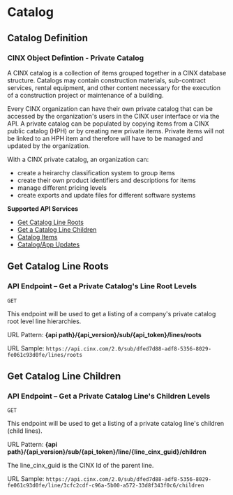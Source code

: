 # Catalog

## Catalog Definition
### CINX Object Defintion - Private Catalog

A CINX catalog is a collection of items grouped together in a CINX database structure. Catalogs may contain
construction materials, sub-contract services, rental equipment, and other content necessary for the
execution of a construction project or maintenance of a building.

Every CINX organization can have their own private catalog that can be accessed by the organization's users in the CINX user interface or via the API. A private catalog can be populated by copying items from a CINX public catalog (HPH) or by creating new private items. Private items will not be linked to an HPH item and therefore will have to be managed and updated by the organization.

With a CINX private catalog, an organization can:
  - create a heirarchy classification system to group items
  - create their own product identifiers and descriptions for items
  - manage different pricing levels
  - create exports and update files for different software systems

**Supported API Services**

  - [Get Catalog Line Roots](#get-item-hph-code)
  - [Get a Catalog Line Children](#get-item-org-id)
  - [Catalog Items](#catalog-item)
  - [Catalog/App Updates](#catalog/app-updates)


## Get Catalog Line Roots
### API Endpoint – Get a Private Catalog's Line Root Levels

`GET`

This endpoint will be used to get a listing of a company's private catalog root level line hierarchies.

URL Pattern: **{api path}/{api_version}/sub/{api_token}/lines/roots**

URL Sample: `https://api.cinx.com/2.0/sub/dfed7d88-adf8-5356-8029-fe061c93d0fe/lines/roots`

## Get Catalog Line Children
### API Endpoint – Get a Private Catalog Line's Children Levels

`GET`

This endpoint will be used to get a listing of a private catalog line's children (child lines).

URL Pattern: **{api path}/{api_version}/sub/{api_token}/line/{line_cinx_guid}/children**

The line_cinx_guid is the CINX Id of the parent line.

URL Sample: `https://api.cinx.com/2.0/sub/dfed7d88-adf8-5356-8029-fe061c93d0fe/line/3cfc2cdf-c96a-5b00-a572-33d8f343f0c6/children`

